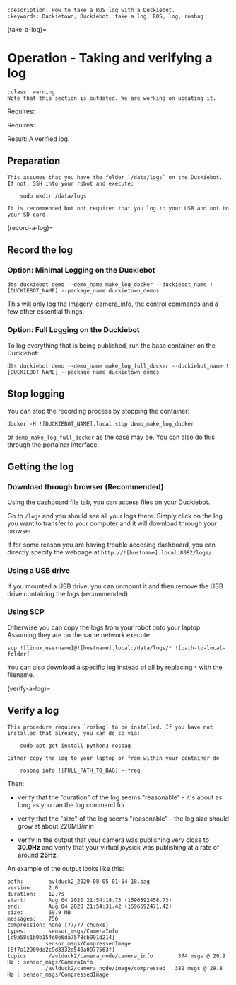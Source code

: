 ```{seo}
:description: How to take a ROS log with a Duckiebot.
:keywords: Duckietown, Duckiebot, take a log, ROS, log, rosbag
```

(take-a-log)=
# Operation - Taking and verifying a log  
 
```{admonition} This section is outdated
:class: warning
Note that this section is outdated. We are working on updating it.
```

Requires: [](rc-control)

Requires: [](camera-calib)

Result: A verified log.
 
## Preparation

```{note}
This assumes that you have the folder `/data/logs` on the Duckiebot. 
If not, SSH into your robot and execute:

    sudo mkdir /data/logs

```

```{note}
It is recommended but not required that you log to your USB and not to your SD card.
```

<!-- See: To mount your USB see [here](+software_reference#mounting-usb). -->

(record-a-log)=
## Record the log

### Option: Minimal Logging on the Duckiebot

```shell
dts duckiebot demo --demo_name make_log_docker --duckiebot_name ![DUCKIEBOT_NAME] --package_name duckietown_demos
```

This will only log the imagery, camera_info, the control commands and a few other essential things.

### Option: Full Logging on the Duckiebot

To log everything that is being published, run the base container on the Duckiebot:

```shell
dts duckiebot demo --demo_name make_log_full_docker --duckiebot_name ![DUCKIEBOT_NAME] --package_name duckietown_demos
```
## Stop logging

You can stop the recording process by stopping the container:

```shell
docker -H ![DUCKIEBOT_NAME].local stop demo_make_log_docker
```
or `demo_make_log_full_docker` as the case may be. You can also do this through the portainer interface.

## Getting the log

### Download through browser (Recommended)

Using the dashboard file tab, you can access files on your Duckiebot.

<!--

For more information about the files tab, see [here](dashboard-tutorial-files).

-->

Go to `/logs` and you should see all your logs there. Simply click on the log you want to transfer to your computer and it will download through your browser.

If for some reason you are having trouble accesing dashboard, you can directly specify the webpage at `http://![hostname].local:8082/logs/`.

### Using a USB drive

If you mounted a USB drive, you can unmount it and then remove the USB drive containing the logs (recommended).

<!-- See: For unmounting instructions see [here](+software_reference#mounting-usb) -->

### Using SCP

Otherwise you can copy the logs from your robot onto your laptop. Assuming they are on the same network execute:

    scp ![linux_username]@![hostname].local:/data/logs/* ![path-to-local-folder]

You can also download a specific log instead of all by replacing `*` with the filename.

(verify-a-log)=
## Verify a log 

```{note}
This procedure requires `rosbag` to be installed. If you have not installed that already, you can do so via:

    sudo apt-get install python3-rosbag

Either copy the log to your laptop or from within your container do

    rosbag info ![FULL_PATH_TO_BAG] --freq
```

Then:

- verify that the "duration" of the log seems "reasonable" - it's about as long as you ran the log command for

- verify that the "size" of the log seems "reasonable" - the log size should grow at about 220MB/min

- verify in the output that your camera was publishing very close to **30.0Hz** and verify that your virtual joysick was publishing at a rate of around **26Hz**.

An example of the output looks like this:

    path:        avlduck2_2020-08-05-01-54-18.bag
    version:     2.0
    duration:    12.7s
    start:       Aug 04 2020 21:54:18.73 (1596592458.73)
    end:         Aug 04 2020 21:54:31.42 (1596592471.42)
    size:        69.9 MB
    messages:    756
    compression: none [77/77 chunks]
    types:       sensor_msgs/CameraInfo      [c9a58c1b0b154e0e6da7578cb991d214]
                sensor_msgs/CompressedImage [8f7a12909da2c9d3332d540a0977563f]
    topics:      /avlduck2/camera_node/camera_info        374 msgs @ 29.9 Hz : sensor_msgs/CameraInfo     
                /avlduck2/camera_node/image/compressed   382 msgs @ 29.8 Hz : sensor_msgs/CompressedImage

